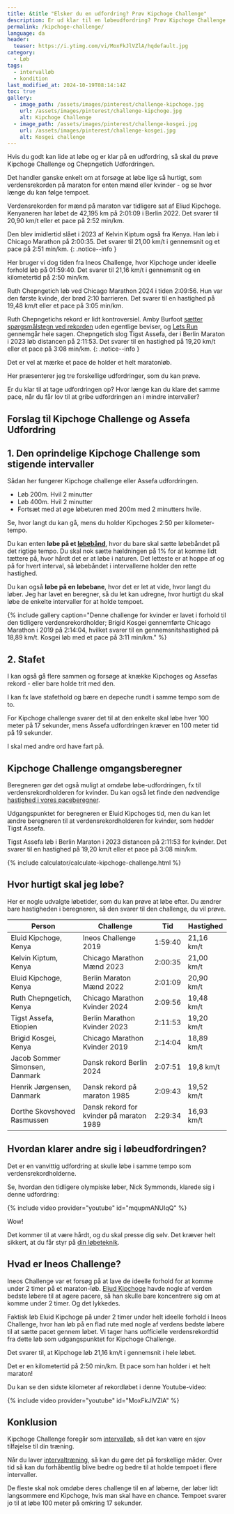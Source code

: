```yaml
---
title: &title "Elsker du en udfordring? Prøv Kipchoge Challenge"
description: Er ud klar til en løbeudfordring? Prøv Kipchoge Challenge eller Chepngetich Udfordring. Hvor længe kan du følge tempoet for verdensrekordholderen på maraton for mænd og kvinder?
permalink: /kipchoge-challenge/
language: da
header:
  teaser: https://i.ytimg.com/vi/MoxFkJlVZlA/hqdefault.jpg
category:
  - Løb
tags:
  - intervalløb
  - kondition
last_modified_at: 2024-10-19T08:14:14Z
toc: true
gallery:
  - image_path: /assets/images/pinterest/challenge-kipchoge.jpg
    url: /assets/images/pinterest/challenge-kipchoge.jpg
    alt: Kipchoge Challenge
  - image_path: /assets/images/pinterest/challenge-kosgei.jpg
    url: /assets/images/pinterest/challenge-kosgei.jpg
    alt: Kosgei challenge
---
```


Hvis du godt kan lide at løbe og er klar på en udfordring, så skal du prøve Kipchoge Challenge og Chepngetich Udfordringen.

Det handler ganske enkelt om at forsøge at løbe lige så hurtigt, som verdensrekorden på maraton for enten mænd eller kvinder - og se hvor længe du kan følge tempoet.

Verdensrekorden for mænd på maraton var tidligere sat af Eliud Kipchoge. Kenyaneren har løbet de 42,195 km på 2:01:09 i Berlin 2022. Det svarer til 20,90 km/t eller et pace på 2:52 min/km.

Den blev imidlertid slået i 2023 af Kelvin Kiptum også fra Kenya. Han løb i Chicago Marathon på 2:00:35. Det svarer til 21,00 km/t i gennemsnit og et pace på 2:51 min/km.
{: .notice--info }

Her bruger vi dog tiden fra Ineos Challenge, hvor Kipchoge under ideelle forhold løb på 01:59:40. Det svarer til 21,16 km/t i gennemsnit og en kilometertid på 2:50 min/km.

Ruth Chepngetich løb ved Chicago Marathon 2024 i tiden 2:09:56. Hun var den første kvinde, der brød 2:10 barrieren. Det svarer til en hastighed på 19,48 km/t eller et pace på 3:05 min/km.

Ruth Chepngetichs rekord er lidt kontroversiel. Amby Burfoot [sætter spørgsmålstegn ved rekorden](https://marathonhandbook.com/opinion-why-its-hard-to-trust-ruth-chepngetichs-marathon-world-record/) uden egentlige beviser, og [Lets Run](https://www.letsrun.com/news/2024/10/ruth-chepngetichs-209-marathon-world-record-has-broken-our-brains/) gennemgår hele sagen. Chepngetich slog Tigst Assefa, der i Berlin Maraton i 2023 løb distancen på 2:11:53. Det svarer til en hastighed på 19,20 km/t eller et pace på 3:08 min/km.
{: .notice--info }

Det er vel at mærke et pace de holder et helt maratonløb.

Her præsenterer jeg tre forskellige udfordringer, som du kan prøve.

Er du klar til at tage udfordringen op? Hvor længe kan du klare det samme pace, når du får lov til at gribe udfordringen an i mindre intervaller?

## Forslag til Kipchoge Challenge og Assefa Udfordring

## 1. Den oprindelige Kipchoge Challenge som stigende intervaller

Sådan her fungerer Kipchoge challenge eller Assefa udfordringen.

- Løb 200m. Hvil 2 minutter
- Løb 400m. Hvil 2 minutter
- Fortsæt med at øge løbeturen med 200m med 2 minutters hvile.

Se, hvor langt du kan gå, mens du holder Kipchoges 2:50 per kilometer-tempo.

Du kan enten **løbe på et [løbebånd](/guide-loebebaand/)**, hvor du bare skal sætte løbebåndet på det rigtige tempo. Du skal nok sætte hældningen på 1% for at komme lidt tættere på, hvor hårdt det er at løbe i naturen. Det letteste er at hoppe af og på for hvert interval, så løbebåndet i intervallerne holder den rette hastighed.

Du kan også **løbe på en løbebane**, hvor det er let at vide, hvor langt du løber. Jeg har lavet en beregner, så du let kan udregne, hvor hurtigt du skal løbe de enkelte intervaller for at holde tempoet.

{% include gallery caption="Denne challenge for kvinder er lavet i forhold til den tidligere verdensrekordholder; Brigid Kosgei gennemførte Chicago Marathon i 2019 på 2:14:04, hvilket svarer til en gennemsnitshastighed på 18,89 km/t. Kosgei løb med et pace på 3:11 min/km." %}

## 2. Stafet

I kan også gå flere sammen og forsøge at knække Kipchoges og Assefas rekord - eller bare holde trit med den.

I kan fx lave stafethold og bære en depeche rundt i samme tempo som de to.

For Kipchoge challenge svarer det til at den enkelte skal løbe hver 100 meter på 17 sekunder, mens Assefa udfordringen kræver en 100 meter tid på 19 sekunder.

I skal med andre ord have fart på.

## Kipchoge Challenge omgangsberegner

Beregneren gør det også muligt at omdøbe løbe-udfordringen, fx til verdensrekordholderen for kvinder. Du kan også let finde den nødvendige [hastighed i vores paceberegner](/hastighed/).

Udgangspunktet for beregneren er Eluid Kipchoges tid, men du kan let ændre beregneren til at verdensrekordholderen for kvinder, som hedder Tigst Assefa.

Tigst Assefa løb i Berlin Maraton i 2023 distancen på 2:11:53 for kvinder. Det svarer til en hastighed på 19,20 km/t eller et pace på 3:08 min/km.

{% include calculator/calculate-kipchoge-challenge.html %}

## Hvor hurtigt skal jeg løbe?

Her er nogle udvalgte løbetider, som du kan prøve at løbe efter. Du ændrer bare hastigheden i beregneren, så den svarer til den challenge, du vil prøve.

| Person | Challenge | Tid | Hastighed |
|-|-|-|-|
| Eluid Kipchoge, Kenya | Ineos Challenge 2019 | 1:59:40 | 21,16 km/t |
| Kelvin Kiptum, Kenya | Chicago Marathon Mænd 2023 | 2:00:35 | 21,00 km/t |
| Eluid Kipchoge, Kenya | Berlin Maraton Mænd 2022 | 2:01:09 | 20,90 km/t |
| Ruth Chepngetich, Kenya | Chicago Marathon Kvinder 2024 | 2:09:56 | 19,48 km/t |
| Tigst Assefa, Etiopien | Berlin Marathon Kvinder 2023 | 2:11:53 | 19,20 km/t |
| Brigid Kosgei, Kenya | Chicago Marathon Kvinder 2019 | 2:14:04 | 18,89 km/t |
| Jacob Sommer Simonsen, Danmark | Dansk rekord Berlin 2024 | 2:07:51 | 19,8 km/t | 
| Henrik Jørgensen, Danmark | Dansk rekord på maraton 1985 | 2:09:43 | 19,52 km/t |
| Dorthe Skovshoved Rasmussen | Dansk rekord for kvinder på maraton 1989 | 2:29:34 | 16,93 km/t |

## Hvordan klarer andre sig i løbeudfordringen?

Det er en vanvittig udfordring at skulle løbe i samme tempo som verdensrekordholderne.

Se, hvordan den tidligere olympiske løber, Nick Symmonds, klarede sig i denne udfordring:

{% include video provider="youtube" id="mqupmANUIqQ" %}

Wow!

Det kommer til at være hårdt, og du skal presse dig selv. Det kræver helt sikkert, at du får styr på [din løbeteknik](/loebeteknik/).

## Hvad er Ineos Challenge?

Ineos Challenge var et forsøg på at lave de ideelle forhold for at komme under 2 timer på et maraton-løb. [Eliud Kipchoge](https://www.facebook.com/EliudKipchogeOfficial/) havde nogle af verden bedste løbere til at agere pacere, så han skulle bare koncentrere sig om at komme under 2 timer. Og det lykkedes.

Faktisk løb Eluid Kipchoge på under 2 timer under helt ideelle forhold i Ineos Challenge, hvor han løb på en flad rute med nogle af verdens bedste løbere til at sætte pacet gennem løbet. Vi tager hans uofficielle verdensrekordtid fra dette løb som udgangspunktet for Kipchoge Challenge.

Det svarer til, at Kipchoge løb 21,16 km/t i gennemsnit i hele løbet.

Det er en kilometertid på 2:50 min/km. Et pace som han holder i et helt maraton!

Du kan se den sidste kilometer af rekordløbet i denne Youtube-video:

{% include video provider="youtube" id="MoxFkJlVZlA" %}

## Konklusion

Kipchoge Challenge foregår som [intervalløb](/intervallob-intervaltraening/), så det kan være en sjov tilføjelse til din træning.

Når du laver [intervaltræning](/intervaltraening/), så kan du gøre det på forskellige måder. Over tid så kan du forhåbentlig blive bedre og bedre til at holde tempoet i flere intervaller.

De fleste skal nok omdøbe deres challenge til en af løberne, der løber lidt langsommere end Kipchoge, hvis man skal have en chance. Tempoet svarer jo til at løbe 100 meter på omkring 17 sekunder.
